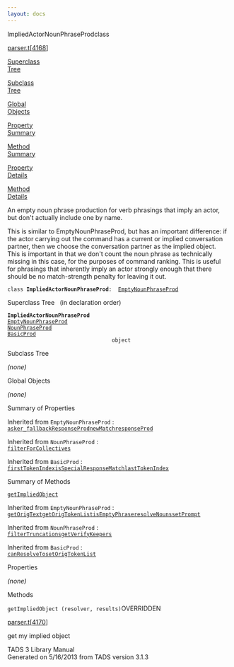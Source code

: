 ```yaml
---
layout: docs
---
```

<span class="title">ImpliedActorNounPhraseProd</span><span class="type">class</span>

[parser.t](../file/parser.t.html)\[[4168](../source/parser.t.html#4168)\]

[Superclass  
Tree](#_SuperClassTree_)

[Subclass  
Tree](#_SubClassTree_)

[Global  
Objects](#_ObjectSummary_)

[Property  
Summary](#_PropSummary_)

[Method  
Summary](#_MethodSummary_)

[Property  
Details](#_Properties_)

[Method  
Details](#_Methods_)



An empty noun phrase production for verb phrasings that imply an actor,
but don't actually include one by name.

This is similar to EmptyNounPhraseProd, but has an important difference:
if the actor carrying out the command has a current or implied
conversation partner, then we choose the conversation partner as the
implied object. This is important in that we don't count the noun phrase
as technically missing in this case, for the purposes of command
ranking. This is useful for phrasings that inherently imply an actor
strongly enough that there should be no match-strength penalty for
leaving it out.

`class `**`ImpliedActorNounPhraseProd`**` :   `[`EmptyNounPhraseProd`](../object/EmptyNounPhraseProd.html)



<span id="_SuperClassTree_"></span>



<span class="hdln">Superclass Tree</span>   (in declaration order)



**`ImpliedActorNounPhraseProd`**  
[`EmptyNounPhraseProd`](../object/EmptyNounPhraseProd.html)  
[`NounPhraseProd`](../object/NounPhraseProd.html)  
[`BasicProd`](../object/BasicProd.html)  
`                                 object`  
<span id="_SubClassTree_"></span>



<span class="hdln">Subclass Tree</span>  



*(none)* <span id="_ObjectSummary_"></span>



<span class="hdln">Global Objects</span>  



*(none)* <span id="_PropSummary_"></span>



<span class="hdln">Summary of Properties</span>  





Inherited from `EmptyNounPhraseProd` :  
[`asker_`](../object/EmptyNounPhraseProd.html#asker_)[`fallbackResponseProd`](../object/EmptyNounPhraseProd.html#fallbackResponseProd)[`newMatch`](../object/EmptyNounPhraseProd.html#newMatch)[`responseProd`](../object/EmptyNounPhraseProd.html#responseProd)

Inherited from `NounPhraseProd` :  
[`filterForCollectives`](../object/NounPhraseProd.html#filterForCollectives)

Inherited from `BasicProd` :  
[`firstTokenIndex`](../object/BasicProd.html#firstTokenIndex)[`isSpecialResponseMatch`](../object/BasicProd.html#isSpecialResponseMatch)[`lastTokenIndex`](../object/BasicProd.html#lastTokenIndex)

<span id="_MethodSummary_"></span>



<span class="hdln">Summary of Methods</span>  



[`getImpliedObject`](#getImpliedObject)

Inherited from `EmptyNounPhraseProd` :  
[`getOrigText`](../object/EmptyNounPhraseProd.html#getOrigText)[`getOrigTokenList`](../object/EmptyNounPhraseProd.html#getOrigTokenList)[`isEmptyPhrase`](../object/EmptyNounPhraseProd.html#isEmptyPhrase)[`resolveNouns`](../object/EmptyNounPhraseProd.html#resolveNouns)[`setPrompt`](../object/EmptyNounPhraseProd.html#setPrompt)

Inherited from `NounPhraseProd` :  
[`filterTruncations`](../object/NounPhraseProd.html#filterTruncations)[`getVerifyKeepers`](../object/NounPhraseProd.html#getVerifyKeepers)

Inherited from `BasicProd` :  
[`canResolveTo`](../object/BasicProd.html#canResolveTo)[`setOrigTokenList`](../object/BasicProd.html#setOrigTokenList)

<span id="_Properties_"></span>



<span class="hdln">Properties</span>  



*(none)* <span id="_Methods_"></span>



<span class="hdln">Methods</span>  



<span id="getImpliedObject"></span>

`getImpliedObject (resolver, results)`<span class="rem">OVERRIDDEN</span>

[parser.t](../file/parser.t.html)\[[4170](../source/parser.t.html#4170)\]



get my implied object





TADS 3 Library Manual  
Generated on 5/16/2013 from TADS version 3.1.3


